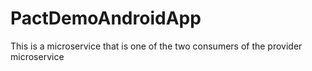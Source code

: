 # PactDemoAndroidApp

This is a microservice that is one of the two consumers of the provider microservice